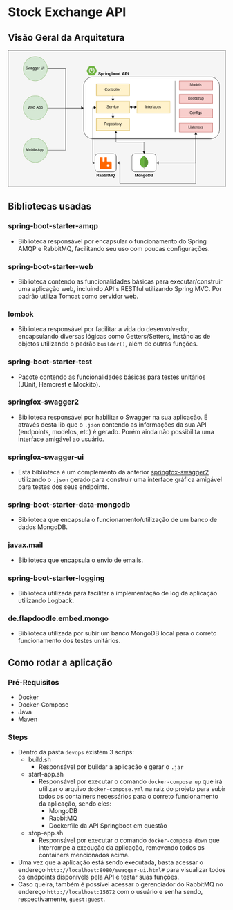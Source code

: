 # Stock Exchange API

## Visão Geral da Arquitetura

![Arquitetura](docs/stock-exchange-architecture.png)

## Bibliotecas usadas

### spring-boot-starter-amqp

- Biblioteca responsável por encapsular o funcionamento do Spring AMQP e RabbitMQ, facilitando seu uso com poucas configurações.

### spring-boot-starter-web

- Biblioteca contendo as funcionalidades básicas para executar/construir uma aplicação web, incluindo API's RESTful utilizando Spring MVC. Por padrão utiliza Tomcat como servidor web.

### lombok

- Biblioteca responsável por facilitar a vida do desenvolvedor, encapsulando diversas lógicas como Getters/Setters, instâncias de objetos utilizando o padrão `builder()`, além de outras funções.

### spring-boot-starter-test

- Pacote contendo as funcionalidades básicas para testes unitários (JUnit, Hamcrest e Mockito).

### springfox-swagger2

- Biblioteca responsável por habilitar o Swagger na sua aplicação. É através desta lib que o `.json` contendo as informações da sua API (endpoints, modelos, etc) é gerado. Porém ainda não possibilita uma interface amigável ao usuário.

### springfox-swagger-ui

- Esta biblioteca é um complemento da anterior [springfox-swagger2](#springfox-swagger2) utilizando o `.json` gerado para construir uma interface gráfica amigável para testes dos seus endpoints.

### spring-boot-starter-data-mongodb

- Biblioteca que encapsula o funcionamento/utilização de um banco de dados MongoDB.

### javax.mail

- Biblioteca que encapsula o envio de emails.

### spring-boot-starter-logging

- Biblioteca utilizada para facilitar a implementação de log da aplicação utilizando Logback.

### de.flapdoodle.embed.mongo

- Biblioteca utilizada por subir um banco MongoDB local para o correto funcionamento dos testes unitários.

## Como rodar a aplicação

### Pré-Requisitos

- Docker
- Docker-Compose
- Java
- Maven

### Steps

- Dentro da pasta `devops` existem 3 scrips:
  - build.sh
    - Responsável por buildar a aplicação e gerar o `.jar`
  - start-app.sh
    - Responsável por executar o comando `docker-compose up` que irá utilizar o arquivo `docker-compose.yml` na raiz do projeto para subir todos os containers necessários para o correto funcionamento da aplicação, sendo eles:
      - MongoDB
      - RabbitMQ
      - Dockerfile da API Springboot em questão
  - stop-app.sh
    - Responsável por executar o comando `docker-compose down` que interrompe a execução da aplicação, removendo todos os containers mencionados acima.
- Uma vez que a aplicação está sendo executada, basta acessar o endereço `http://localhost:8080/swagger-ui.html#` para visualizar todos os endpoints disponívels pela API e testar suas funções.
- Caso queira, também é possível acessar o gerenciador do RabbitMQ no endereço `http://localhost:15672` com o usuário e senha sendo, respectivamente, `guest:guest`.